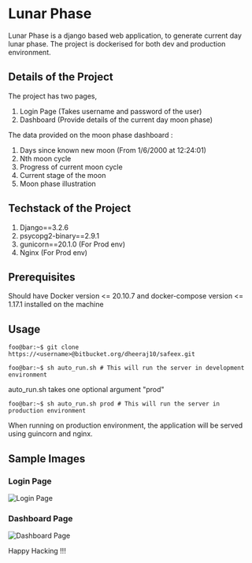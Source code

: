 # Lunar Phase

Lunar Phase is a django based web application, to generate current day lunar phase. The project is dockerised for both dev and production environment.

## Details of the Project

The project has two pages,
1. Login Page (Takes username and password of the user)
2. Dashboard (Provide details of the current day moon phase)

The data provided on the moon phase dashboard :
1. Days since known new moon (From 1/6/2000 at 12:24:01)
2. Nth moon cycle
3. Progress of current moon cycle
4. Current stage of the moon
5. Moon phase illustration

## Techstack of the Project
1. Django==3.2.6
2. psycopg2-binary==2.9.1
3. gunicorn==20.1.0 (For Prod env)
4. Nginx (For Prod env)

## Prerequisites
Should have Docker version <= 20.10.7 and docker-compose version <= 1.17.1  installed on the machine 

## Usage
```console
foo@bar:~$ git clone https://<username>@bitbucket.org/dheeraj10/safeex.git

foo@bar:~$ sh auto_run.sh # This will run the server in development environment

```

auto_run.sh takes one optional argument "prod"
```console
foo@bar:~$ sh auto_run.sh prod # This will run the server in production environment

```
When running on production environment, the application will be served using guincorn and nginx.


## Sample Images
### Login Page
![Login Page](https://i.ibb.co/C5PHGh1/login.png "Login Page")

### Dashboard Page
![Dashboard Page](https://i.ibb.co/Xkw5vPZ/dashboard.png "Dashboard Page")


Happy Hacking !!!